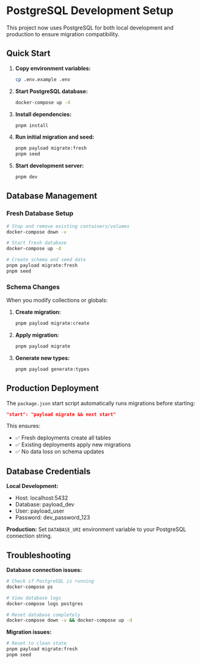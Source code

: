 # PostgreSQL Development Setup

This project now uses PostgreSQL for both local development and production to ensure migration compatibility.

## Quick Start

1. **Copy environment variables:**
   ```bash
   cp .env.example .env
   ```

2. **Start PostgreSQL database:**
   ```bash
   docker-compose up -d
   ```

3. **Install dependencies:**
   ```bash
   pnpm install
   ```

4. **Run initial migration and seed:**
   ```bash
   pnpm payload migrate:fresh
   pnpm seed
   ```

5. **Start development server:**
   ```bash
   pnpm dev
   ```

## Database Management

### Fresh Database Setup
```bash
# Stop and remove existing containers/volumes
docker-compose down -v

# Start fresh database
docker-compose up -d

# Create schema and seed data
pnpm payload migrate:fresh
pnpm seed
```

### Schema Changes
When you modify collections or globals:

1. **Create migration:**
   ```bash
   pnpm payload migrate:create
   ```

2. **Apply migration:**
   ```bash
   pnpm payload migrate
   ```

3. **Generate new types:**
   ```bash
   pnpm payload generate:types
   ```

## Production Deployment

The `package.json` start script automatically runs migrations before starting:
```json
"start": "payload migrate && next start"
```

This ensures:
- ✅ Fresh deployments create all tables
- ✅ Existing deployments apply new migrations
- ✅ No data loss on schema updates

## Database Credentials

**Local Development:**
- Host: localhost:5432
- Database: payload_dev
- User: payload_user
- Password: dev_password_123

**Production:**
Set `DATABASE_URI` environment variable to your PostgreSQL connection string.

## Troubleshooting

**Database connection issues:**
```bash
# Check if PostgreSQL is running
docker-compose ps

# View database logs
docker-compose logs postgres

# Reset database completely
docker-compose down -v && docker-compose up -d
```

**Migration issues:**
```bash
# Reset to clean state
pnpm payload migrate:fresh
pnpm seed
```